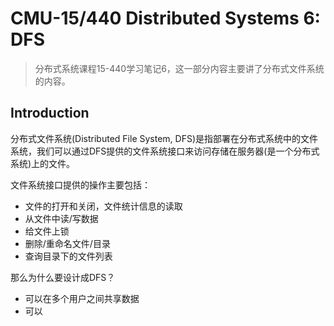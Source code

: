 # CMU-15/440 Distributed Systems 6: DFS

> 分布式系统课程15-440学习笔记6，这一部分内容主要讲了分布式文件系统的内容。

## Introduction

分布式文件系统(Distributed File System, DFS)是指部署在分布式系统中的文件系统，我们可以通过DFS提供的文件系统接口来访问存储在服务器(是一个分布式系统)上的文件。

文件系统接口提供的操作主要包括：

- 文件的打开和关闭，文件统计信息的读取
- 从文件中读/写数据
- 给文件上锁
- 删除/重命名文件/目录
- 查询目录下的文件列表

那么为什么要设计成DFS？

- 可以在多个用户之间共享数据
- 可以